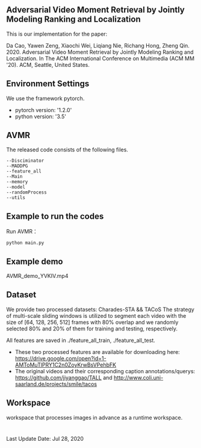 ## Adversarial Video Moment Retrieval by Jointly Modeling Ranking and Localization
This is our implementation for the paper:

Da Cao, Yawen Zeng, Xiaochi Wei, Liqiang Nie, Richang Hong, Zheng Qin. 2020. Adversarial Video Moment Retrieval by Jointly Modeling Ranking and Localization. In The ACM International Conference on Multimedia (ACM MM '20). ACM, Seattle, United States.

## Environment Settings
We use the framework pytorch.

* pytorch version: '1.2.0'
* python version: '3.5'

## AVMR
The released code consists of the following files.
```
--Disciminator
--MADDPG
--feature_all
--Main
--memory
--model
--randomProcess
--utils
```

## Example to run the codes
Run AVMR：
```
python main.py
```

## Example demo
AVMR_demo_YVKIV.mp4

## Dataset
We provide two processed datasets: Charades-STA && TACoS
The strategy of multi-scale sliding windows is utilized to segment each video with the size of [64, 128, 256, 512] frames with 80% overlap and we randomly selected 80% and 20% of them for training and testing, respectively.

All features are saved in ./feature_all_train, ./feature_all_test. 
* These two processed features are available for downloading here: https://drive.google.com/open?id=1-AMToMuTlPRY1C2n0ZoyKrwBsVPehbFK
* The original videos and their corresponding caption annotations/querys: https://github.com/jiyanggao/TALL and http://www.coli.uni-saarland.de/projects/smile/tacos

## Workspace
workspace that processes images in advance as a runtime workspace.

#


Last Update Date: Jul 28, 2020
